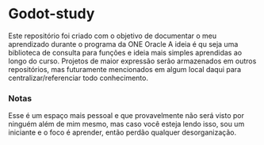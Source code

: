 # Godot-study
Este repositório foi criado com o objetivo de documentar o meu aprendizado durante o programa da ONE Oracle 
A ideia é qu seja uma biblioteca de consulta para funções e ideia mais simples aprendidas ao longo do curso.
Projetos de maior expressão serão armazenados em outros repositórios, mas futuramente mencionados em algum local daqui para centralizar/referenciar todo conhecimento.

### Notas
Esse é um espaço mais pessoal e que provavelmente não será visto por ninguém além de mim mesmo, mas caso você esteja lendo isso, sou um iniciante e o foco é aprender, então perdão qualquer desorganização.
